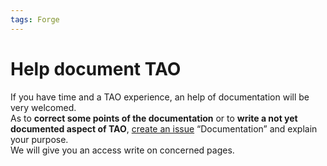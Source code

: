 ```yaml
---
tags: Forge
---
```


Help document TAO
=================

If you have time and a TAO experience, an help of documentation will be very welcomed.\
As to **correct some points of the documentation** or to **write a not yet documented aspect of TAO**, [create an issue](resources/http://forge.taotesting.com/projects/tao/issues/new) “Documentation” and explain your purpose.\
We will give you an access write on concerned pages.

